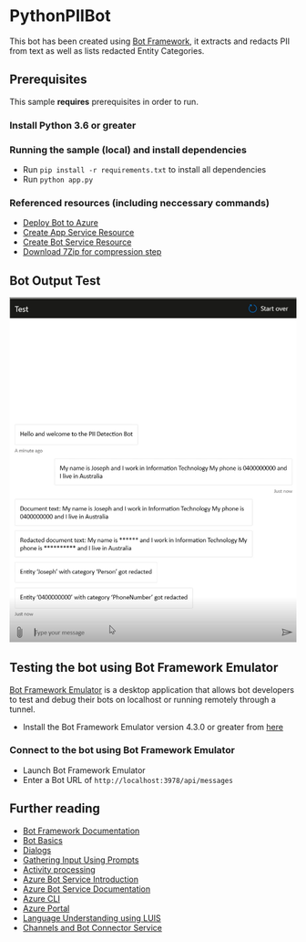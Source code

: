 # PythonPIIBot

This bot has been created using [Bot Framework](https://dev.botframework.com), it extracts and redacts PII from text as well as lists redacted Entity Categories.

## Prerequisites

This sample **requires** prerequisites in order to run.

### Install Python 3.6 or greater

### Running the sample (local) and install dependencies
- Run `pip install -r requirements.txt` to install all dependencies
- Run `python app.py`

### Referenced resources (**including neccessary commands**)
- [Deploy Bot to Azure](https://learn.microsoft.com/en-us/azure/bot-service/provision-and-publish-a-bot?view=azure-bot-service-4.0&tabs=multitenant%2Cpython)
- [Create App Service Resource](https://learn.microsoft.com/en-us/azure/bot-service/provision-app-service?view=azure-bot-service-4.0&tabs=userassigned%2Cexistingplan)
- [Create Bot Service Resource](https://learn.microsoft.com/en-us/azure/bot-service/provision-app-service?view=azure-bot-service-4.0&tabs=userassigned%2Cexistingplan)
- [Download 7Zip for compression step](https://www.7-zip.org/download.html)

## Bot Output Test

![Bot Test](testbot.png)

## Testing the bot using Bot Framework Emulator

[Bot Framework Emulator](https://github.com/microsoft/botframework-emulator) is a desktop application that allows bot developers to test and debug their bots on localhost or running remotely through a tunnel.

- Install the Bot Framework Emulator version 4.3.0 or greater from [here](https://github.com/Microsoft/BotFramework-Emulator/releases)

### Connect to the bot using Bot Framework Emulator

- Launch Bot Framework Emulator
- Enter a Bot URL of `http://localhost:3978/api/messages`


## Further reading

- [Bot Framework Documentation](https://docs.botframework.com)
- [Bot Basics](https://docs.microsoft.com/azure/bot-service/bot-builder-basics?view=azure-bot-service-4.0)
- [Dialogs](https://docs.microsoft.com/azure/bot-service/bot-builder-concept-dialog?view=azure-bot-service-4.0)
- [Gathering Input Using Prompts](https://docs.microsoft.com/azure/bot-service/bot-builder-prompts?view=azure-bot-service-4.0&tabs=csharp)
- [Activity processing](https://docs.microsoft.com/en-us/azure/bot-service/bot-builder-concept-activity-processing?view=azure-bot-service-4.0)
- [Azure Bot Service Introduction](https://docs.microsoft.com/azure/bot-service/bot-service-overview-introduction?view=azure-bot-service-4.0)
- [Azure Bot Service Documentation](https://docs.microsoft.com/azure/bot-service/?view=azure-bot-service-4.0)
- [Azure CLI](https://docs.microsoft.com/cli/azure/?view=azure-cli-latest)
- [Azure Portal](https://portal.azure.com)
- [Language Understanding using LUIS](https://docs.microsoft.com/azure/cognitive-services/luis/)
- [Channels and Bot Connector Service](https://docs.microsoft.com/azure/bot-service/bot-concepts?view=azure-bot-service-4.0)